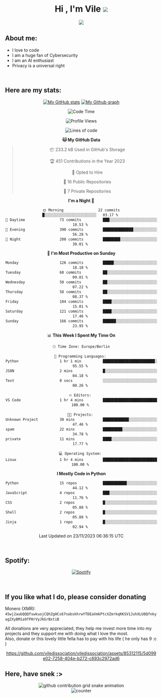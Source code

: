 <h1 align="center">Hi , I'm Vile <img src="https://media.giphy.com/media/hvRJCLFzcasrR4ia7z/giphy.gif" width="35"></h1>
<p align="center">
  <a href="https://github.com/viledissociation"><img src="https://readme-typing-svg.demolab.com?font=Roboto+Mono&weight=300&size=28&duration=4000&pause=100&color=C109F7&center=true&vCenter=true&width=580&height=127&lines=I'm+a+programmer;I'm+an+AI+enthusiast;I'm+a+big+fan+of+Neural+Networks;I'm+interested+in+Computer+Science;I+love+Cybersecurity;By+the+way+I+use+Arch+%F0%9F%92%80"></a>
</p>

## About me:

- I love to code
- I am a huge fan of Cybersecurity
- I am an AI enthusiast
- Privacy is a universal right

<br>

## Here are my stats:

<div align="center">
    
 [![My GitHub stats](https://github-readme-stats.vercel.app/api?username=viledissociation&count_private=true&show_icons=true&theme=radical)](https://github.com/viledissociation)
 [![My Github graph](http://github-profile-summary-cards.vercel.app/api/cards/profile-details?username=viledissociation&theme=radical)](https://github.com/viledissociation)

<!--START_SECTION:waka-->
![Code Time](http://img.shields.io/badge/Code%20Time-166%20hrs%204%20mins-blue)

![Profile Views](http://img.shields.io/badge/Profile%20Views-0-blue)

![Lines of code](https://img.shields.io/badge/From%20Hello%20World%20I%27ve%20Written-49.0%20thousand%20lines%20of%20code-blue)

**🐱 My GitHub Data** 

> 📦 233.2 kB Used in GitHub's Storage 
 > 
> 🏆 451 Contributions in the Year 2023
 > 
> 💼 Opted to Hire
 > 
> 📜 16 Public Repositories 
 > 
> 🔑 7 Private Repositories 
 > 
**I'm a Night 🦉** 

```text
🌞 Morning                22 commits          █░░░░░░░░░░░░░░░░░░░░░░░░   03.17 % 
🌆 Daytime                73 commits          ███░░░░░░░░░░░░░░░░░░░░░░   10.53 % 
🌃 Evening                390 commits         ██████████████░░░░░░░░░░░   56.28 % 
🌙 Night                  208 commits         ████████░░░░░░░░░░░░░░░░░   30.01 % 
```
📅 **I'm Most Productive on Sunday** 

```text
Monday                   126 commits         █████░░░░░░░░░░░░░░░░░░░░   18.18 % 
Tuesday                  68 commits          ██░░░░░░░░░░░░░░░░░░░░░░░   09.81 % 
Wednesday                50 commits          ██░░░░░░░░░░░░░░░░░░░░░░░   07.22 % 
Thursday                 58 commits          ██░░░░░░░░░░░░░░░░░░░░░░░   08.37 % 
Friday                   104 commits         ████░░░░░░░░░░░░░░░░░░░░░   15.01 % 
Saturday                 121 commits         ████░░░░░░░░░░░░░░░░░░░░░   17.46 % 
Sunday                   166 commits         ██████░░░░░░░░░░░░░░░░░░░   23.95 % 
```


📊 **This Week I Spent My Time On** 

```text
🕑︎ Time Zone: Europe/Berlin

💬 Programming Languages: 
Python                   1 hr 1 min          ████████████████████████░   95.55 % 
JSON                     2 mins              █░░░░░░░░░░░░░░░░░░░░░░░░   04.18 % 
Text                     0 secs              ░░░░░░░░░░░░░░░░░░░░░░░░░   00.26 % 

🔥 Editors: 
VS Code                  1 hr 4 mins         █████████████████████████   100.00 % 

🐱‍💻 Projects: 
Unknown Project          30 mins             ████████████░░░░░░░░░░░░░   47.46 % 
spam                     22 mins             █████████░░░░░░░░░░░░░░░░   34.78 % 
private                  11 mins             ████░░░░░░░░░░░░░░░░░░░░░   17.77 % 

💻 Operating System: 
Linux                    1 hr 4 mins         █████████████████████████   100.00 % 
```

**I Mostly Code in Python** 

```text
Python                   15 repos            ███████████░░░░░░░░░░░░░░   44.12 % 
JavaScript               4 repos             ███░░░░░░░░░░░░░░░░░░░░░░   11.76 % 
CSS                      2 repos             █░░░░░░░░░░░░░░░░░░░░░░░░   05.88 % 
Shell                    2 repos             █░░░░░░░░░░░░░░░░░░░░░░░░   05.88 % 
Jinja                    1 repo              █░░░░░░░░░░░░░░░░░░░░░░░░   02.94 % 
```




 Last Updated on 23/11/2023 06:36:15 UTC
<!--END_SECTION:waka-->
</div>
<br>

## Spotify:

<div align="center">

[![Spotify](https://whois-hoeless.vercel.app/api/spotify?background_color=0d1117&border_color=090d13)](https://open.spotify.com/user/heanchenhorst)
</div>

<br>

## If you like what I do, please consider donating

Monero (XMR): ```45wj2aubQQQfswkuojCQhZgHCs67nabskhrwYTDEaVmkPtcXZmrkqKKSV1JuhXLU8QfnkyagZXyBM1a9fPHrVyJkGrBxtiB```

All donations are very appreciated, they help me invest more time into my projects and they support me with doing what I love the most.  
Also, donate or this lovely little fella has to pay with his life (  he only has 9 :c  )

<div align="center">


https://github.com/viledissociation/viledissociation/assets/85312115/5d099e02-7258-404e-b272-c693c2972ad6


</div>

## Here, have snek :>
<div align="center">
<picture>
  <source media="(prefers-color-scheme: dark)" srcset="https://raw.githubusercontent.com/viledissociation/viledissociation/output/github-contribution-grid-snake-dark.svg">
  <source media="(prefers-color-scheme: light)" srcset="https://raw.githubusercontent.com/viledissociation/viledissociation/output/github-contribution-grid-snake.svg">
  <img alt="github contribution grid snake animation" src="https://raw.githubusercontent.com/viledissociation/viledissociation/output/github-contribution-grid-snake.svg">
</div>

<div align="center">
  <img src="https://moe-counter.glitch.me/get/@hoeless_count?theme=rule34" alt="counter" />
</div>
